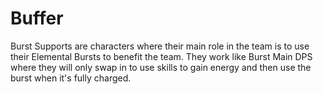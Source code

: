 # Buffer

Burst Supports are characters where their main role in the team is to use their Elemental Bursts to benefit the team. They work like Burst Main DPS where they will only swap in to use skills to gain energy and then use the burst when it's fully charged.

